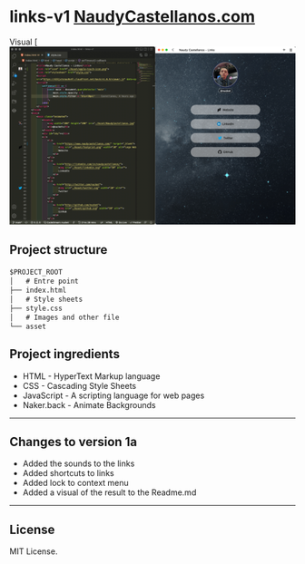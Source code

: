 # links-v1 [NaudyCastellanos.com](https://www.naudycastellanos.com)

Visual [![Links thumbnail](./Asset/thumb-min.png)

## Project structure

```
$PROJECT_ROOT
│   # Entre point
├── index.html
│   # Style sheets
├── style.css
│   # Images and other file
└── asset
```

## Project ingredients

- HTML - HyperText Markup language
- CSS - Cascading Style Sheets
- JavaScript - A scripting language for web pages
- Naker.back - Animate Backgrounds

____

## Changes to version 1a

- Added the sounds to the links
- Added shortcuts to links
- Added lock to context menu
- Added a visual of the result to the Readme.md

___


## License

MIT License.
